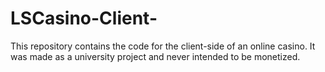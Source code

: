 # LSCasino-Client-
This repository contains the code for the client-side of an online casino. It was made as a university project and never intended to be monetized.
